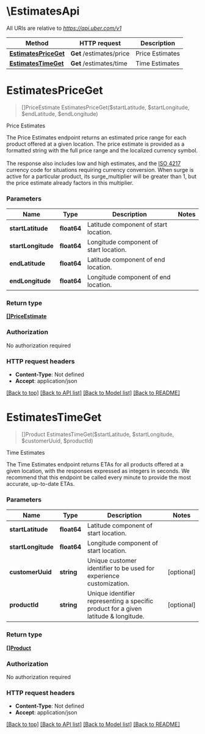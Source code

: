 # \EstimatesApi

All URIs are relative to *https://api.uber.com/v1*

Method | HTTP request | Description
------------- | ------------- | -------------
[**EstimatesPriceGet**](EstimatesApi.md#EstimatesPriceGet) | **Get** /estimates/price | Price Estimates
[**EstimatesTimeGet**](EstimatesApi.md#EstimatesTimeGet) | **Get** /estimates/time | Time Estimates


# **EstimatesPriceGet**
> []PriceEstimate EstimatesPriceGet($startLatitude, $startLongitude, $endLatitude, $endLongitude)

Price Estimates

The Price Estimates endpoint returns an estimated price range for each product offered at a given location. The price estimate is provided as a formatted string with the full price range and the localized currency symbol.<br><br>The response also includes low and high estimates, and the [ISO 4217](http://en.wikipedia.org/wiki/ISO_4217) currency code for situations requiring currency conversion. When surge is active for a particular product, its surge_multiplier will be greater than 1, but the price estimate already factors in this multiplier. 


### Parameters

Name | Type | Description  | Notes
------------- | ------------- | ------------- | -------------
 **startLatitude** | **float64**| Latitude component of start location. | 
 **startLongitude** | **float64**| Longitude component of start location. | 
 **endLatitude** | **float64**| Latitude component of end location. | 
 **endLongitude** | **float64**| Longitude component of end location. | 

### Return type

[**[]PriceEstimate**](PriceEstimate.md)

### Authorization

No authorization required

### HTTP request headers

 - **Content-Type**: Not defined
 - **Accept**: application/json

[[Back to top]](#) [[Back to API list]](../README.md#documentation-for-api-endpoints) [[Back to Model list]](../README.md#documentation-for-models) [[Back to README]](../README.md)

# **EstimatesTimeGet**
> []Product EstimatesTimeGet($startLatitude, $startLongitude, $customerUuid, $productId)

Time Estimates

The Time Estimates endpoint returns ETAs for all products offered at a given location, with the responses expressed as integers in seconds. We recommend that this endpoint be called every minute to provide the most accurate, up-to-date ETAs.


### Parameters

Name | Type | Description  | Notes
------------- | ------------- | ------------- | -------------
 **startLatitude** | **float64**| Latitude component of start location. | 
 **startLongitude** | **float64**| Longitude component of start location. | 
 **customerUuid** | **string**| Unique customer identifier to be used for experience customization. | [optional] 
 **productId** | **string**| Unique identifier representing a specific product for a given latitude &amp; longitude. | [optional] 

### Return type

[**[]Product**](Product.md)

### Authorization

No authorization required

### HTTP request headers

 - **Content-Type**: Not defined
 - **Accept**: application/json

[[Back to top]](#) [[Back to API list]](../README.md#documentation-for-api-endpoints) [[Back to Model list]](../README.md#documentation-for-models) [[Back to README]](../README.md)

